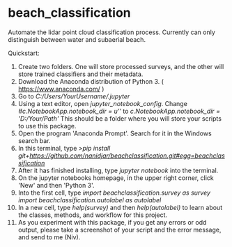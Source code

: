# beach_classification
Automate the lidar point cloud classification process. Currently can only distinguish between water and subaerial beach.

Quickstart:

  1. Create two folders. One will store processed surveys, and the other will store trained classifiers and their metadata.
  2. Download the Anaconda distribution of Python 3. ( https://www.anaconda.com/ )
  3. Go to *C:/Users/YourUsername/.jupyter*
  4. Using a text editor, open *jupyter_notebook_config*.
   		Change 
							*#c.NotebookApp.notebook_dir = u''*
				to
							*c.NotebookApp.notebook_dir = 'D:/Your/Path'*
				This should be a folder where you will store your scripts to use this package.
  5. Open the program 'Anaconda Prompt'. Search for it in the Windows search bar.
  6. In this terminal, type 
							*>pip install git+https://github.com/nanidjar/beachclassification.git#egg=beachclassification*
  7. After it has finished installing, type 
							*jupyter notebook*
		 into the terminal. 
  8. On the jupyter notebooks homepage, in the upper right corner, click 'New' and then 'Python 3'.
  9. Into the first cell, type 
							*import beachclassification.survey as survey*
							*import beachclassification.autolabel as autolabel*
  10. In a new cell, type
							*help(survey)*
			and then
							*help(autolabel)*
			to learn about the classes, methods, and workflow for this project. 
  11. As you experiment with this package, if you get any errors or odd output, 
			please take a screenshot of your script and the error message, and send to me (Niv).
	
